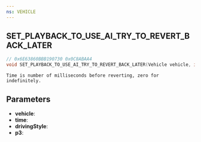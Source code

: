 ```yaml
---
ns: VEHICLE
---
```

## SET_PLAYBACK_TO_USE_AI_TRY_TO_REVERT_BACK_LATER

```c
// 0x6E63860BBB190730 0x0C8ABAA4
void SET_PLAYBACK_TO_USE_AI_TRY_TO_REVERT_BACK_LATER(Vehicle vehicle, int time, int drivingStyle, BOOL p3);
```

```
Time is number of milliseconds before reverting, zero for indefinitely.
```

## Parameters
* **vehicle**: 
* **time**: 
* **drivingStyle**: 
* **p3**: 

